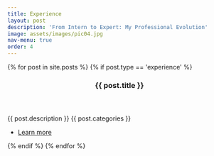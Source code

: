 ```yaml
---
title: Experience
layout: post
description: 'From Intern to Expert: My Professional Evolution'
image: assets/images/pic04.jpg
nav-menu: true
order: 4
---
```

<!-- Main -->

<div id="main">

<!-- Two -->

<section id="two" class="spotlights">
	{% for post in site.posts %}
		{% if post.type == 'experience' %}
			<section>
				<div class="thumbnail">
					<a href="{{ site.baseurl }}{{ post.url }}" class="image">
						<img src="{% link {{ post.image }} %}" alt="" data-position="center center" />
					</a>
				</div>
				<div class="content">
					<div class="inner">
						<header class="major">
							<h3>{{ post.title }}</h3>
						</header>
						<p>{{ post.description }} {{ post.categories }}</p>
						<ul class="actions">
							<li><a href="{{ site.baseurl }}{{ post.url }}" class="button">Learn more</a></li>
						</ul>
					</div>
				</div>
			</section>
		{% endif %}
	{% endfor %}
</section>

</div>
